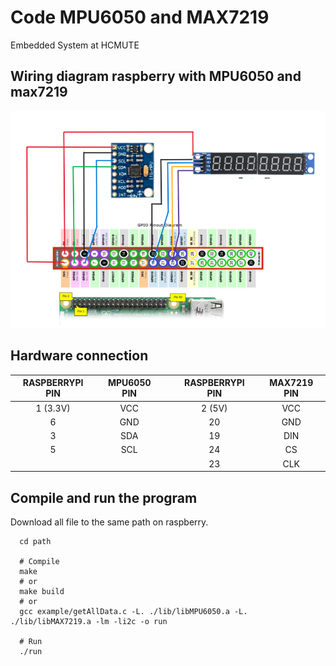 # Code MPU6050 and MAX7219
Embedded System at HCMUTE
## Wiring diagram raspberry with MPU6050 and max7219
![Image.](Connection.png)

## Hardware connection
 
|   RASPBERRYPI PIN    |   MPU6050 PIN   |   |   RASPBERRYPI PIN   |   MAX7219 PIN   |
| :-------------------:|:---------------:|:-:|:-------------------:|:---------------:|
|        1 (3.3V)      |       VCC       |   |         2 (5V)      |       VCC       |
|           6          |       GND       |   |          20         |       GND       |
|           3          |       SDA       |   |          19         |       DIN       |
|           5          |       SCL       |   |          24         |        CS       |
|                      |                 |   |          23         |       CLK       |  

## Compile and run the program
Download all file to the same path on raspberry.

```
  cd path

  # Compile
  make
  # or
  make build
  # or 
  gcc example/getAllData.c -L. ./lib/libMPU6050.a -L. ./lib/libMAX7219.a -lm -li2c -o run

  # Run
  ./run
```
